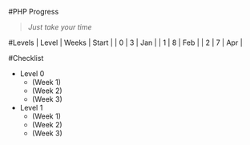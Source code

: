 #PHP Progress
> *Just take your time*

#Levels
| Level | Weeks | Start |
| 0 | 3 | Jan |
| 1 | 8 | Feb |
| 2 | 7 | Apr |

#Checklist
- Level 0
  - (Week 1)
  - (Week 2)
  - (Week 3)
- Level 1
  - (Week 1)
  - (Week 2)
  - (Week 3)
